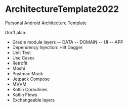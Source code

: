 # ArchitectureTemplate2022
Personal Android Architecture Template

Draft plan:
- Gradle module layers
-- DATA
-- DOMAIN
-- UI
-- APP
- Dependency Injection: Hilt Dagger
- Unit Test
- Use Cases
- Retrofit
- Moshi
- Postman Mock
- Jetpack Compose
- MVVM
- Kotlin Coroutines
- Kotlin Flows
- Exchangeable layers
